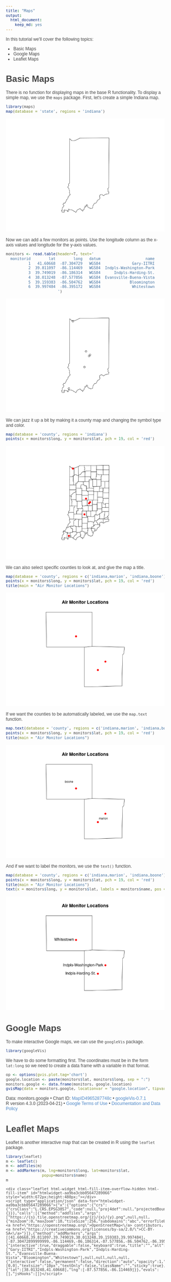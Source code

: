 ```yaml
---
title: "Maps"
output: 
  html_document: 
    keep_md: yes
---
```


In this tutorial we'll cover the following topics:

* Basic Maps
* Google Maps
* Leaflet Maps


# Basic Maps

There is no function for displaying maps in the base R functionality. To display
a simple map, we use the `maps` package. First, let's create a simple Indiana map.


```r
library(maps)
map(database = 'state', regions = 'indiana')
```

![](readme_files/figure-html/unnamed-chunk-1-1.png)<!-- -->

Now we can add a few monitors as points. Use the longitude column
as the x-axis values and longitude for the y-axis values.


```r
monitors <- read.table(header=T, text='
  monitorid        lat        long   datum                    name            
          1   41.60668  -87.304729   WGS84              Gary-IITRI
          2  39.811097	-86.114469   WGS84  Indpls-Washington-Park
          3  39.749019	-86.186314   WGS84      Indpls-Harding-St.
          4  38.013248	-87.577856   WGS84  Evansville-Buena-Vista
          5  39.159383	-86.504762   WGS84             Bloomington
          6  39.997484  -86.395172   WGS84              Whitestown
                       ')
```


![](readme_files/figure-html/unnamed-chunk-3-1.png)<!-- -->

We can jazz it up a bit by making it a county map and changing the symbol type and
color.


```r
map(database = 'county', regions = 'indiana')
points(x = monitors$long, y = monitors$lat, pch = 19, col = 'red')
```

![](readme_files/figure-html/unnamed-chunk-4-1.png)<!-- -->

We can also select specific counties to look at, and give the map a title.


```r
map(database = 'county', regions = c('indiana,marion', 'indiana,boone'))
points(x = monitors$long, y = monitors$lat, pch = 19, col = 'red')
title(main = "Air Monitor Locations")
```

![](readme_files/figure-html/unnamed-chunk-5-1.png)<!-- -->

If we want the counties to be automatically labeled, we use the `map.text` 
function.


```r
map.text(database = 'county', regions = c('indiana,marion', 'indiana,boone'))
points(x = monitors$long, y = monitors$lat, pch = 19, col = 'red')
title(main = "Air Monitor Locations")
```

![](readme_files/figure-html/unnamed-chunk-6-1.png)<!-- -->


And if we want to label the monitors, we use the `text()` function.


```r
map(database = 'county', regions = c('indiana,marion', 'indiana,boone'))
points(x = monitors$long, y = monitors$lat, pch = 19, col = 'red')
title(main = "Air Monitor Locations")
text(x = monitors$long, y = monitors$lat, labels = monitors$name, pos = 2)
```

![](readme_files/figure-html/unnamed-chunk-7-1.png)<!-- -->



# Google Maps


To make interactive Google maps, we can use the `googleVis` package.


```r
library(googleVis)
```



We have to do some formatting first. The coordinates must be in the form `lat:long`
so we need to create a data frame with a variable in that format.


```r
op <- options(gvis.plot.tag='chart')
google.location <- paste(monitors$lat, monitors$long, sep = ":")
monitors.google <- data.frame(monitors, google.location)
gvisMap(data = monitors.google, locationvar = "google.location", tipvar = "name")
```

<!DOCTYPE html PUBLIC "-//W3C//DTD XHTML 1.0 Strict//EN"
  "https://www.w3.org/TR/xhtml1/DTD/xhtml1-strict.dtd">
<html xmlns="https://www.w3.org/1999/xhtml">
<head>
<title>MapID4965287748c</title>
<meta http-equiv="content-type" content="text/html;charset=utf-8" />
<style type="text/css">
body {
  color: #444444;
  font-family: Arial,Helvetica,sans-serif;
  font-size: 75%;
  }
  a {
  color: #4D87C7;
  text-decoration: none;
}
</style>
</head>
<body>
 <!-- Map generated in R 4.3.0 by googleVis 0.7.1 package -->
<!-- Wed Jul 26 20:32:43 2023 -->


<!-- jsHeader -->
<script type="text/javascript">
 
// jsData 
function gvisDataMapID4965287748c () {
var data = new google.visualization.DataTable();
var datajson =
[
 [
41.60668,
-87.304729,
"Gary-IITRI"
],
[
39.811097,
-86.114469,
"Indpls-Washington-Park"
],
[
39.749019,
-86.186314,
"Indpls-Harding-St."
],
[
38.013248,
-87.577856,
"Evansville-Buena-Vista"
],
[
39.159383,
-86.504762,
"Bloomington"
],
[
39.997484,
-86.395172,
"Whitestown"
] 
];
data.addColumn('number','Latitude');
data.addColumn('number','Longitude');
data.addColumn('string','name');
data.addRows(datajson);
return(data);
}
 
// jsDrawChart
function drawChartMapID4965287748c() {
var data = gvisDataMapID4965287748c();
var options = {};
options["showTip"] = true;

    var chart = new google.visualization.Map(
    document.getElementById('MapID4965287748c')
    );
    chart.draw(data,options);
    

}
  
 
// jsDisplayChart
(function() {
var pkgs = window.__gvisPackages = window.__gvisPackages || [];
var callbacks = window.__gvisCallbacks = window.__gvisCallbacks || [];
var chartid = "map";
  
// Manually see if chartid is in pkgs (not all browsers support Array.indexOf)
var i, newPackage = true;
for (i = 0; newPackage && i < pkgs.length; i++) {
if (pkgs[i] === chartid)
newPackage = false;
}
if (newPackage)
  pkgs.push(chartid);
  
// Add the drawChart function to the global list of callbacks
callbacks.push(drawChartMapID4965287748c);
})();
function displayChartMapID4965287748c() {
  var pkgs = window.__gvisPackages = window.__gvisPackages || [];
  var callbacks = window.__gvisCallbacks = window.__gvisCallbacks || [];
  window.clearTimeout(window.__gvisLoad);
  // The timeout is set to 100 because otherwise the container div we are
  // targeting might not be part of the document yet
  window.__gvisLoad = setTimeout(function() {
  var pkgCount = pkgs.length;
  google.load("visualization", "1", { packages:pkgs, callback: function() {
  if (pkgCount != pkgs.length) {
  // Race condition where another setTimeout call snuck in after us; if
  // that call added a package, we must not shift its callback
  return;
}
while (callbacks.length > 0)
callbacks.shift()();
} });
}, 100);
}
 
// jsFooter
</script>
 
<!-- jsChart -->  
<script type="text/javascript" src="https://www.google.com/jsapi?callback=displayChartMapID4965287748c"></script>
 
<!-- divChart -->
  
<div id="MapID4965287748c" 
  style="width: 500; height: automatic;">
</div>
 <div><span>Data: monitors.google &#8226; Chart ID: <a href="Chart_MapID4965287748c.html">MapID4965287748c</a> &#8226; <a href="https://mages.github.io/googleVis/">googleVis-0.7.1</a></span><br /> 
<!-- htmlFooter -->
<span> 
  R version 4.3.0 (2023-04-21) 
  &#8226; <a href="https://developers.google.com/terms/">Google Terms of Use</a> &#8226; <a href="https://developers.google.com/chart/interactive/docs/gallery/map">Documentation and Data Policy</a>
</span></div>
</body>
</html>




# Leaflet Maps


Leaflet is another interactive map that can be created in R using the `leaflet`
package.


```r
library(leaflet)
m <- leaflet()
m <- addTiles(m)
m <- addMarkers(m, lng=monitors$long, lat=monitors$lat, 
                popup=monitors$name)
m
```

```{=html}
<div class="leaflet html-widget html-fill-item-overflow-hidden html-fill-item" id="htmlwidget-aa9ba3cbb05647289066" style="width:672px;height:480px;"></div>
<script type="application/json" data-for="htmlwidget-aa9ba3cbb05647289066">{"x":{"options":{"crs":{"crsClass":"L.CRS.EPSG3857","code":null,"proj4def":null,"projectedBounds":null,"options":{}}},"calls":[{"method":"addTiles","args":["https://{s}.tile.openstreetmap.org/{z}/{x}/{y}.png",null,null,{"minZoom":0,"maxZoom":18,"tileSize":256,"subdomains":"abc","errorTileUrl":"","tms":false,"noWrap":false,"zoomOffset":0,"zoomReverse":false,"opacity":1,"zIndex":1,"detectRetina":false,"attribution":"&copy; <a href=\"https://openstreetmap.org\">OpenStreetMap<\/a> contributors, <a href=\"https://creativecommons.org/licenses/by-sa/2.0/\">CC-BY-SA<\/a>"}]},{"method":"addMarkers","args":[[41.60668,39.811097,39.749019,38.013248,39.159383,39.997484],[-87.30472899999999,-86.114469,-86.186314,-87.577856,-86.504762,-86.395172],null,null,null,{"interactive":true,"draggable":false,"keyboard":true,"title":"","alt":"","zIndexOffset":0,"opacity":1,"riseOnHover":false,"riseOffset":250},["Gary-IITRI","Indpls-Washington-Park","Indpls-Harding-St.","Evansville-Buena-Vista","Bloomington","Whitestown"],null,null,null,null,{"interactive":false,"permanent":false,"direction":"auto","opacity":1,"offset":[0,0],"textsize":"10px","textOnly":false,"className":"","sticky":true},null]}],"limits":{"lat":[38.013248,41.60668],"lng":[-87.577856,-86.114469]}},"evals":[],"jsHooks":[]}</script>
```



